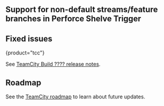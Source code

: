 [//]: # (title: What's New in TeamCity 2022.08)
[//]: # (auxiliary-id: What's New in TeamCity 2022.08;What's New in TeamCity)


## Support for non-default streams/feature branches in Perforce Shelve Trigger


## Fixed issues
{product="tcc"}

See [TeamCity Build ???? release notes](teamcity-release-notes-build-115122.md).

## Roadmap

See the [TeamCity roadmap](https://www.jetbrains.com/teamcity/roadmap/#teamcity-roadmap) to learn about future updates.